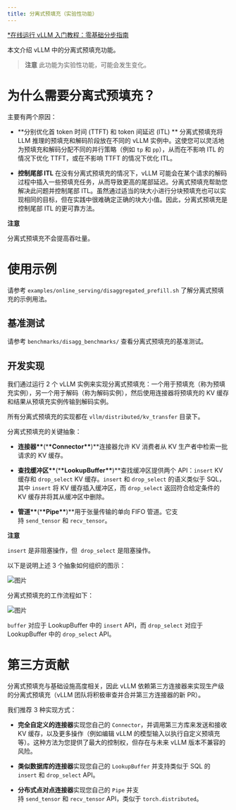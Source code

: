 ```yaml
---
title: 分离式预填充（实验性功能）
---
```


[\*在线运行 vLLM 入门教程：零基础分步指南](https://openbayes.com/console/public/tutorials/rXxb5fZFr29?utm_source=vLLM-CNdoc&utm_medium=vLLM-CNdoc-V1&utm_campaign=vLLM-CNdoc-V1-25ap)

本文介绍 vLLM 中的分离式预填充功能。

> **注意**
> 此功能为实验性功能，可能会发生变化。

# 为什么需要分离式预填充？

主要有两个原因：

- **分别优化首 token 时间 (TTFT) 和 token 间延迟 (ITL) **
  分离式预填充将 LLM 推理的预填充和解码阶段放在不同的 vLLM 实例中。这使您可以灵活地为预填充和解码分配不同的并行策略（例如 `tp` 和 `pp`），从而在不影响 ITL 的情况下优化 TTFT，或在不影响 TTFT 的情况下优化 ITL。

- **控制尾部 ITL**
  在没有分离式预填充的情况下，vLLM 可能会在某个请求的解码过程中插入一些预填充任务，从而导致更高的尾部延迟。分离式预填充帮助您解决此问题并控制尾部 ITL。虽然通过适当的块大小进行分块预填充也可以实现相同的目标，但在实践中很难确定正确的块大小值。因此，分离式预填充是控制尾部 ITL 的更可靠方法。

**注意**

分离式预填充不会提高吞吐量。

##

# 使用示例

请参考 `examples/online_serving/disaggregated_prefill.sh` 了解分离式预填充的示例用法。

## 基准测试

请参考 `benchmarks/disagg_benchmarks/` 查看分离式预填充的基准测试。

## 开发实现

我们通过运行 2 个 vLLM 实例来实现分离式预填充：一个用于预填充（称为预填充实例），另一个用于解码（称为解码实例），然后使用连接器将预填充的 KV 缓存和结果从预填充实例传输到解码实例。

所有分离式预填充的实现都在 `vllm/distributed/kv_transfer` 目录下。

分离式预填充的关键抽象：

- **连接器\*\***(\***\*Connector\*\***)\*\*连接器允许 KV 消费者从 KV 生产者中检索一批请求的 KV 缓存。

- **查找缓冲区\*\***(\***\*LookupBuffer\*\***)\*\*查找缓冲区提供两个 API：`insert` KV 缓存和 `drop_select` KV 缓存。`insert` 和 `drop_select` 的语义类似于 SQL，其中 `insert` 将 KV 缓存插入缓冲区，而 `drop_select` 返回符合给定条件的 KV 缓存并将其从缓冲区中删除。

- **管道\*\***(\***\*Pipe\*\***)\*\*用于张量传输的单向 FIFO 管道。它支持 `send_tensor` 和 `recv_tensor`。

**注意**

`insert` 是非阻塞操作，但  `drop_select` 是阻塞操作。

以下是说明上述 3 个抽象如何组织的图示：

![图片](/img/docs/v1-features/07-disagg_prefill_1.jpg)

分离式预填充的工作流程如下：

![图片](/img/docs/v1-features/07-disagg_prefill_2.jpg)

`buffer` 对应于 LookupBuffer 中的 `insert` API，而 `drop_select` 对应于 LookupBuffer 中的 `drop_select` API。

# 第三方贡献

分离式预填充与基础设施高度相关，因此 vLLM 依赖第三方连接器来实现生产级的分离式预填充（vLLM 团队将积极审查并合并第三方连接器的新 PR）。

我们推荐 3 种实现方式：

- **完全自定义的连接器**实现您自己的 `Connector`，并调用第三方库来发送和接收 KV 缓存，以及更多操作（例如编辑 vLLM 的模型输入以执行自定义预填充等）。这种方法为您提供了最大的控制权，但存在与未来 vLLM 版本不兼容的风险。

- **类似数据库的连接器**实现您自己的 `LookupBuffer` 并支持类似于 SQL 的 `insert` 和 `drop_select` API。

- **分布式点对点连接器**实现您自己的 `Pipe` 并支持 `send_tensor` 和 `recv_tensor` API，类似于 `torch.distributed`。
